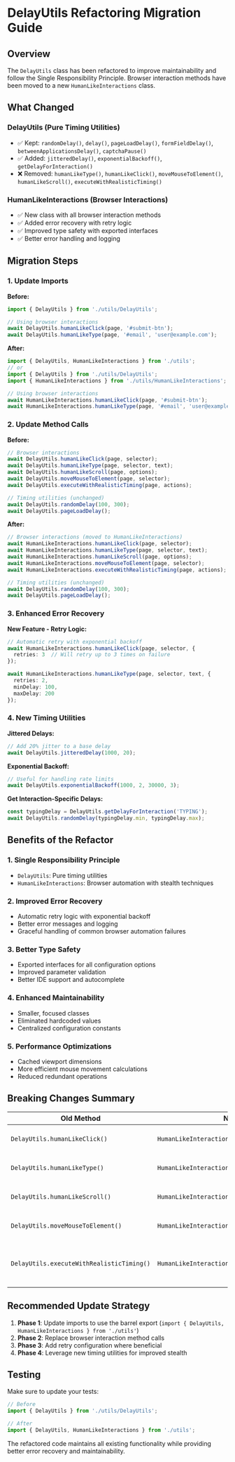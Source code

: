 # DelayUtils Refactoring Migration Guide

## Overview
The `DelayUtils` class has been refactored to improve maintainability and follow the Single Responsibility Principle. Browser interaction methods have been moved to a new `HumanLikeInteractions` class.

## What Changed

### DelayUtils (Pure Timing Utilities)
- ✅ Kept: `randomDelay()`, `delay()`, `pageLoadDelay()`, `formFieldDelay()`, `betweenApplicationsDelay()`, `captchaPause()`
- ✅ Added: `jitteredDelay()`, `exponentialBackoff()`, `getDelayForInteraction()`
- ❌ Removed: `humanLikeType()`, `humanLikeClick()`, `moveMouseToElement()`, `humanLikeScroll()`, `executeWithRealisticTiming()`

### HumanLikeInteractions (Browser Interactions)
- ✅ New class with all browser interaction methods
- ✅ Added error recovery with retry logic
- ✅ Improved type safety with exported interfaces
- ✅ Better error handling and logging

## Migration Steps

### 1. Update Imports

**Before:**
```typescript
import { DelayUtils } from './utils/DelayUtils';

// Using browser interactions
await DelayUtils.humanLikeClick(page, '#submit-btn');
await DelayUtils.humanLikeType(page, '#email', 'user@example.com');
```

**After:**
```typescript
import { DelayUtils, HumanLikeInteractions } from './utils';
// or
import { DelayUtils } from './utils/DelayUtils';
import { HumanLikeInteractions } from './utils/HumanLikeInteractions';

// Using browser interactions
await HumanLikeInteractions.humanLikeClick(page, '#submit-btn');
await HumanLikeInteractions.humanLikeType(page, '#email', 'user@example.com');
```

### 2. Update Method Calls

**Before:**
```typescript
// Browser interactions
await DelayUtils.humanLikeClick(page, selector);
await DelayUtils.humanLikeType(page, selector, text);
await DelayUtils.humanLikeScroll(page, options);
await DelayUtils.moveMouseToElement(page, selector);
await DelayUtils.executeWithRealisticTiming(page, actions);

// Timing utilities (unchanged)
await DelayUtils.randomDelay(100, 300);
await DelayUtils.pageLoadDelay();
```

**After:**
```typescript
// Browser interactions (moved to HumanLikeInteractions)
await HumanLikeInteractions.humanLikeClick(page, selector);
await HumanLikeInteractions.humanLikeType(page, selector, text);
await HumanLikeInteractions.humanLikeScroll(page, options);
await HumanLikeInteractions.moveMouseToElement(page, selector);
await HumanLikeInteractions.executeWithRealisticTiming(page, actions);

// Timing utilities (unchanged)
await DelayUtils.randomDelay(100, 300);
await DelayUtils.pageLoadDelay();
```

### 3. Enhanced Error Recovery

**New Feature - Retry Logic:**
```typescript
// Automatic retry with exponential backoff
await HumanLikeInteractions.humanLikeClick(page, selector, {
  retries: 3  // Will retry up to 3 times on failure
});

await HumanLikeInteractions.humanLikeType(page, selector, text, {
  retries: 2,
  minDelay: 100,
  maxDelay: 200
});
```

### 4. New Timing Utilities

**Jittered Delays:**
```typescript
// Add 20% jitter to a base delay
await DelayUtils.jitteredDelay(1000, 20);
```

**Exponential Backoff:**
```typescript
// Useful for handling rate limits
await DelayUtils.exponentialBackoff(1000, 2, 30000, 3);
```

**Get Interaction-Specific Delays:**
```typescript
const typingDelay = DelayUtils.getDelayForInteraction('TYPING');
await DelayUtils.randomDelay(typingDelay.min, typingDelay.max);
```

## Benefits of the Refactor

### 1. **Single Responsibility Principle**
- `DelayUtils`: Pure timing utilities
- `HumanLikeInteractions`: Browser automation with stealth techniques

### 2. **Improved Error Recovery**
- Automatic retry logic with exponential backoff
- Better error messages and logging
- Graceful handling of common browser automation failures

### 3. **Better Type Safety**
- Exported interfaces for all configuration options
- Improved parameter validation
- Better IDE support and autocomplete

### 4. **Enhanced Maintainability**
- Smaller, focused classes
- Eliminated hardcoded values
- Centralized configuration constants

### 5. **Performance Optimizations**
- Cached viewport dimensions
- More efficient mouse movement calculations
- Reduced redundant operations

## Breaking Changes Summary

| Old Method | New Location | Notes |
|------------|--------------|-------|
| `DelayUtils.humanLikeClick()` | `HumanLikeInteractions.humanLikeClick()` | Added retry logic |
| `DelayUtils.humanLikeType()` | `HumanLikeInteractions.humanLikeType()` | Added retry logic |
| `DelayUtils.humanLikeScroll()` | `HumanLikeInteractions.humanLikeScroll()` | Added retry logic |
| `DelayUtils.moveMouseToElement()` | `HumanLikeInteractions.moveMouseToElement()` | Improved error handling |
| `DelayUtils.executeWithRealisticTiming()` | `HumanLikeInteractions.executeWithRealisticTiming()` | Added per-action retry config |

## Recommended Update Strategy

1. **Phase 1**: Update imports to use the barrel export (`import { DelayUtils, HumanLikeInteractions } from './utils'`)
2. **Phase 2**: Replace browser interaction method calls
3. **Phase 3**: Add retry configuration where beneficial
4. **Phase 4**: Leverage new timing utilities for improved stealth

## Testing

Make sure to update your tests:

```typescript
// Before
import { DelayUtils } from './utils/DelayUtils';

// After
import { DelayUtils, HumanLikeInteractions } from './utils';
```

The refactored code maintains all existing functionality while providing better error recovery and maintainability.
